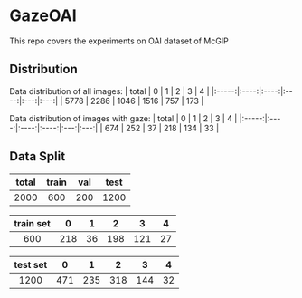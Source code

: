 # GazeOAI

This repo covers the experiments on OAI dataset of McGIP

## Distribution

Data distribution of all images:
| total | 0 | 1 | 2 | 3 | 4 |
|:-----:|:----:|:----:|:----:|:---:|:---:|
| 5778 | 2286 | 1046 | 1516 | 757 | 173 |

Data distribution of images with gaze:
| total | 0 | 1 | 2 | 3 | 4 |
|:-----:|:----:|:----:|:----:|:---:|:---:|
| 674 | 252 | 37 | 218 | 134 | 33 |

## Data Split

| total | train | val | test |
| :---: | :---: | :-: | :--: |
| 2000  |  600  | 200 | 1200 |

| train set |  0  |  1  |  2  |  3  |  4  |
| :-------: | :-: | :-: | :-: | :-: | :-: |
|    600    | 218 | 36  | 198 | 121 | 27  |

| test set |  0  |  1  |  2  |  3  |  4  |
| :------: | :-: | :-: | :-: | :-: | :-: |
|   1200   | 471 | 235 | 318 | 144 | 32  |

